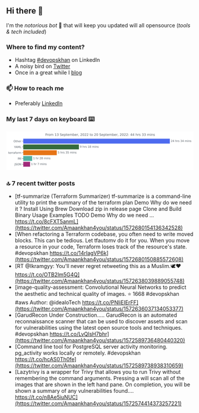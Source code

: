 <!--- [![Hits](https://hits.seeyoufarm.com/api/count/incr/badge.svg?url=https%3A%2F%2Fgithub.com%2Fakhan4u%2Fhit-counter&count_bg=%2379C83D&title_bg=%23555555&icon=&icon_color=%23E7E7E7&title=visits&edge_flat=false)](https://hits.seeyoufarm.com) --->

## Hi there 👋

I'm the _notorious bot_ 🤣 that will keep you updated will all opensource (_tools & tech included_) 

### Where to find my content?

* Hashtag [#devopskhan](https://www.linkedin.com/feed/hashtag/devopskhan) on LinkedIn
* A noisy bird on [Twitter](https://twitter.com/Amaankhan4you)
* Once in a great while I [blog](https://linuxparrot.com) 


### 📫 **How to reach me**

* Preferably [LinkedIn](https://www.linkedin.com/in/amaan-khan-linux-ninja)

### My last 7 days on keyboard ⌨️

<img src="https://github.com/akhan4u/akhan4u/blob/main/images/stat.svg" alt="Amaan's Wakatime Activity!"/>

### 🔝 7 recent twitter posts
<!-- DEVDOJO:START -->
- [tf-summarize &lpar;Terraform Summarizer&rpar; tf-summarize is a command-line utility to print the summary of the terraform plan Demo Why do we need it ? Install Using Brew Download zip in release page Clone and Build Binary Usage Examples TODO Demo Why do we need … https://t.co/8cFXT5anmL](https://twitter.com/Amaankhan4you/status/1572680154136342528)
- [When refactoring a Terraform codebase, you often need to write moved blocks. This can be tedious. Let tfautomv do it for you. When you move a resource in your code, Terraform loses track of the resource&#39;s state. #devopskhan https://t.co/14rIagVP6k](https://twitter.com/Amaankhan4you/status/1572680150885572608)
- [RT @Ikramgyy: You&#39;ll never regret retweeting this as a Muslim.🕊❤️ https://t.co/OTB2lm5G4Q](https://twitter.com/Amaankhan4you/status/1572638039889055748)
- [image-quality-assessment: Convolutional Neural Networks to predict the aesthetic and technical quality of images.
⭐️ 1668
#devopskhan #aws
Author: @idealoTech
https://t.co/PNliEIErFF](https://twitter.com/Amaankhan4you/status/1572636037134053377)
- [GarudRecon Under Construction..... GarudRecon is an automated reconnaissance scanner that can be used to discover assets and scan for vulnerabilities using the latest open source tools and techniques. #devopskhan https://t.co/LvQIsH7bhr](https://twitter.com/Amaankhan4you/status/1572589736480440320)
- [Command line tool for PostgreSQL server activity monitoring. pg_activity works locally or remotely. #devopskhan https://t.co/hcAS0Th0fe](https://twitter.com/Amaankhan4you/status/1572589738938310659)
- [Lazytrivy is a wrapper for Trivy that allows you to run Trivy without remembering the command arguments. Pressing a will scan all of the images that are shown in the left hand pane. On completion, you will be shown a summary of any vulnerabilities found.… https://t.co/n8Ae5iuNUC](https://twitter.com/Amaankhan4you/status/1572574414373257221)
<!-- DEVDOJO:END -->

<!-- ![Amaan's GitHub stats](https://github-readme-stats.vercel.app/api?username=akhan4u&count_private=true&show_icons=true&hide=contribs) -->
